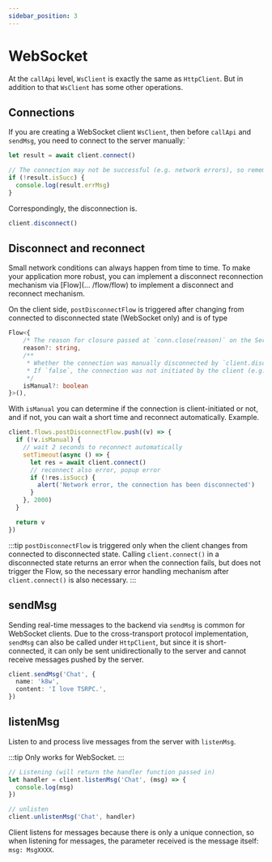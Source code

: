 ```yaml
---
sidebar_position: 3
---
```


# WebSocket

At the `callApi` level, `WsClient` is exactly the same as `HttpClient`.
But in addition to that `WsClient` has some other operations.

## Connections

If you are creating a WebSocket client `WsClient`, then before `callApi` and `sendMsg`, you need to connect to the server manually: `

```ts
let result = await client.connect()

// The connection may not be successful (e.g. network errors), so remember to handle errors
if (!result.isSucc) {
  console.log(result.errMsg)
}
```

Correspondingly, the disconnection is.

```ts
client.disconnect()
```

## Disconnect and reconnect

Small network conditions can always happen from time to time. To make your application more robust, you can implement a disconnect reconnection mechanism via [Flow](... /flow/flow) to implement a disconnect and reconnect mechanism.

On the client side, `postDisconnectFlow` is triggered after changing from connected to disconnected state (WebSocket only) and is of type

```ts
Flow<{
    /* The reason for closure passed at `conn.close(reason)` on the Server side */
    reason?: string,
    /**
     * Whether the connection was manually disconnected by `client.disconnect()`.
     * If `false`, the connection was not initiated by the client (e.g. network error, the server disconnected, etc.).
     */
    isManual?: boolean
}>(),
```

With `isManual` you can determine if the connection is client-initiated or not, and if not, you can wait a short time and reconnect automatically. Example.

```ts
client.flows.postDisconnectFlow.push((v) => {
  if (!v.isManual) {
    // wait 2 seconds to reconnect automatically
    setTimeout(async () => {
      let res = await client.connect()
      // reconnect also error, popup error
      if (!res.isSucc) {
        alert('Network error, the connection has been disconnected')
      }
    }, 2000)
  }

  return v
})
```

:::tip
`postDisconnectFlow` is triggered only when the client changes from connected to disconnected state. Calling `client.connect()` in a disconnected state returns an error when the connection fails, but does not trigger the Flow, so the necessary error handling mechanism after `client.connect()` is also necessary.
:::

## sendMsg

Sending real-time messages to the backend via `sendMsg` is common for WebSocket clients.
Due to the cross-transport protocol implementation, `sendMsg` can also be called under `HttpClient`, but since it is short-connected, it can only be sent unidirectionally to the server and cannot receive messages pushed by the server.

```ts
client.sendMsg('Chat', {
  name: 'k8w',
  content: 'I love TSRPC.',
})
```

## listenMsg

Listen to and process live messages from the server with `listenMsg`.

:::tip
Only works for WebSocket.
:::

```ts
// Listening (will return the handler function passed in)
let handler = client.listenMsg('Chat', (msg) => {
  console.log(msg)
})

// unlisten
client.unlistenMsg('Chat', handler)
```

Client listens for messages because there is only a unique connection, so when listening for messages, the parameter received is the message itself: `msg: MsgXXXX`.
